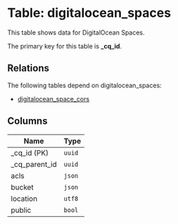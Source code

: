 # Table: digitalocean_spaces

This table shows data for DigitalOcean Spaces.

The primary key for this table is **_cq_id**.

## Relations

The following tables depend on digitalocean_spaces:
  - [digitalocean_space_cors](digitalocean_space_cors.md)

## Columns

| Name          | Type          |
| ------------- | ------------- |
|_cq_id (PK)|`uuid`|
|_cq_parent_id|`uuid`|
|acls|`json`|
|bucket|`json`|
|location|`utf8`|
|public|`bool`|